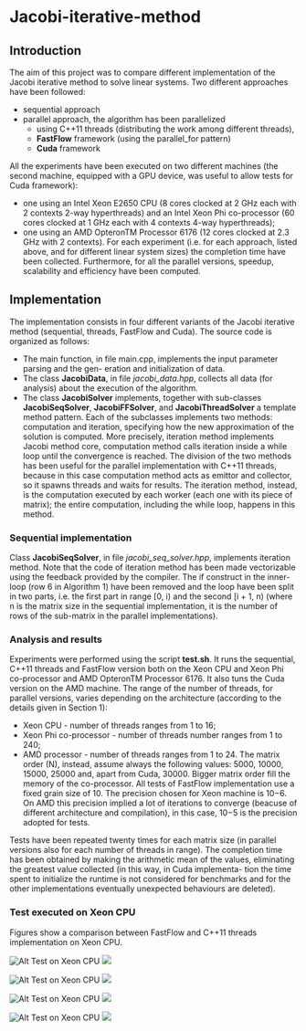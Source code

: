 # Jacobi-iterative-method

## Introduction

The aim of this project was to compare different implementation of the Jacobi iterative method to solve linear systems. Two different approaches have been followed:
- sequential approach
- parallel approach, the algorithm has been parallelized
    - using C++11 threads (distributing the work among different threads),
    - **FastFlow** framework (using the parallel_for pattern)
    - **Cuda** framework
 
All the experiments have been executed on two different machines (the second machine, equipped with a GPU device, was useful to allow tests for Cuda framework):
- one using an Intel Xeon E2650 CPU (8 cores clocked at 2 GHz each with 2 contexts 2-way hyperthreads) and an Intel Xeon Phi co-processor (60 cores clocked at 1 GHz each with 4 contexts 4-way hyperthreads);
- one using an AMD OpteronTM Processor 6176 (12 cores clocked at 2.3 GHz with 2 contexts).
For each experiment (i.e. for each approach, listed above, and for different linear system sizes) the completion time have been collected. Furthermore, for all the parallel versions, speedup, scalability and efficiency have been computed.

## Implementation
The implementation consists in four different variants of the Jacobi iterative method (sequential, threads, FastFlow and Cuda).
The source code is organized as follows:
- The main function, in file main.cpp, implements the input parameter parsing and the gen- eration and initialization of data.
- The class **JacobiData**, in file _jacobi\_data.hpp_, collects all data (for analysis) about the execution of the algorithm.
- The class **JacobiSolver** implements, together with sub-classes **JacobiSeqSolver**, **JacobiFFSolver**, and **JacobiThreadSolver** a template method pattern. Each of the subclasses implements two methods: computation and iteration, specifying how the new approximation of the solution is computed. More precisely, iteration method implements Jacobi method core, computation method calls iteration inside a while loop until the convergence is reached. The division of the two methods has been useful for the parallel implementation with C++11 threads, because in this case computation method acts as emittor and collector, so it spawns threads and waits for results. The iteration method, instead, is the computation executed by each worker (each one with its piece of matrix); the entire computation, including the while loop, happens in this method.

### Sequential implementation
Class **JacobiSeqSolver**, in file _jacobi\_seq\_solver.hpp_, implements iteration method. Note that the code of iteration method has been made vectorizable using the feedback provided by the compiler. The if construct in the inner-loop (row 6 in Algorithm 1) have been removed and the loop have been split in two parts, i.e. the first part in range [0, i) and the second [i + 1, n) (where n is the matrix size in the sequential implementation, it is the number of rows of the sub-matrix in the parallel implementations).

### Analysis and results
Experiments were performed using the script **test.sh**. It runs the sequential, C++11 threads and FastFlow version both on the Xeon CPU and Xeon Phi co-processor and AMD OpteronTM Processor 6176. It also tuns the Cuda version on the AMD machine.
The range of the number of threads, for parallel versions, varies depending on the architecture (according to the details given in Section 1):
- Xeon CPU - number of threads ranges from 1 to 16;
- Xeon Phi co-processor - number of threads number ranges from 1 to 240; 
- AMD processor - number of threads ranges from 1 to 24.
The matrix order (N), instead, assume always the following values: 5000, 10000, 15000, 25000 and, apart from Cuda, 30000. Bigger matrix order fill the memory of the co-processor. All tests of FastFlow implementation use a fixed grain size of 10. The precision chosen for Xeon machine is 10−6. On AMD this precision implied a lot of iterations to converge (beacuse of different architecture and compilation), in this case, 10−5 is the precision adopted for tests.
 
Tests have been repeated twenty times for each matrix size (in parallel versions also for each number of threads in range). The completion time has been obtained by making the arithmetic mean of the values, eliminating the greatest value collected (in this way, in Cuda implementa- tion the time spent to initialize the runtime is not considered for benchmarks and for the other implementations eventually unexpected behaviours are deleted).

### Test executed on Xeon CPU
Figures show a comparison between FastFlow and C++11 threads implementation on Xeon CPU.

![Alt Test on Xeon CPU](./results/graphs/host/benchmark_graph_host_5000.SVG)
<img src="./results/graphs/host/benchmark_graph_host_5000.SVG"/>

![Alt Test on Xeon CPU](./results/graphs/host/benchmark_graph_host_10000.SVG)
<img src="./results/graphs/host/benchmark_graph_host_10000.SVG"/>

![Alt Test on Xeon CPU](./results/graphs/host/benchmark_graph_host_15000.SVG)
<img src="./results/graphs/host/benchmark_graph_host_15000.SVG"/>

![Alt Test on Xeon CPU](./results/graphs/host/benchmark_graph_host_30000.SVG)
<img src="./results/graphs/host/benchmark_graph_host_30000.SVG"/>


